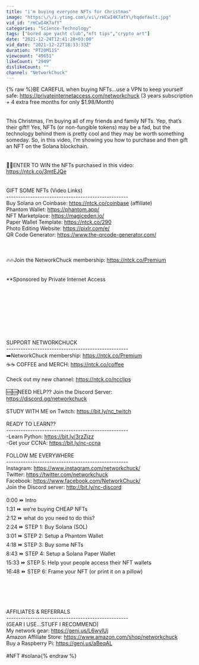 ```yaml
---
title: "i'm buying everyone NFTs for Christmas"
image: "https:\/\/i.ytimg.com\/vi\/rHCwI4K7afY\/hqdefault.jpg"
vid_id: "rHCwI4K7afY"
categories: "Science-Technology"
tags: ["bored ape yacht club","nft tips","crypto art"]
date: "2021-12-24T12:41:28+03:00"
vid_date: "2021-12-22T18:33:33Z"
duration: "PT20M11S"
viewcount: "49651"
likeCount: "2949"
dislikeCount: ""
channel: "NetworkChuck"
---
```

{% raw %}BE CAREFUL when buying NFTs…use a VPN to keep yourself safe: <a rel="nofollow" target="blank" href="https://privateinternetaccess.com/networkchuck">https://privateinternetaccess.com/networkchuck</a>  (3 years subscription + 4 extra free months for only $1.98/Month)<br /><br /><br />This Christmas, I’m buying all of my friends and family NFTs. Yep, that’s their gift!! Yes, NFTs (or non-fungible tokens) may be a fad, but the technology behind them is pretty cool and they may be worth something someday. So, in this video, I’m showing you how to purchase and then gift an NFT on the Solana blockchain. <br /><br /><br />🎁🎁ENTER TO WIN the NFTs purchased in this video: <a rel="nofollow" target="blank" href="https://ntck.co/3mtEJQe">https://ntck.co/3mtEJQe</a> <br /><br /><br />GIFT SOME NFTs (Video Links)<br />---------------------------------------------------<br />Buy Solana on Coinbase: <a rel="nofollow" target="blank" href="https://ntck.co/coinbase">https://ntck.co/coinbase</a> (affiliate)<br />Phantom Wallet: <a rel="nofollow" target="blank" href="https://phantom.app/">https://phantom.app/</a> <br />NFT Marketplace: <a rel="nofollow" target="blank" href="https://magiceden.io/">https://magiceden.io/</a><br />Paper Wallet Template: <a rel="nofollow" target="blank" href="https://ntck.co/290">https://ntck.co/290</a><br />Photo Editing Website: <a rel="nofollow" target="blank" href="https://pixlr.com/e/">https://pixlr.com/e/</a> <br />QR Code Generator: <a rel="nofollow" target="blank" href="https://www.the-qrcode-generator.com/">https://www.the-qrcode-generator.com/</a><br /><br /><br /><br />🔥🔥Join the NetworkChuck membership: <a rel="nofollow" target="blank" href="https://ntck.co/Premium">https://ntck.co/Premium</a><br /><br /><br />**Sponsored by Private Internet Access<br /><br /><br /><br /><br /><br /><br /><br /><br /><br />SUPPORT NETWORKCHUCK<br />---------------------------------------------------<br />➡️NetworkChuck membership: <a rel="nofollow" target="blank" href="https://ntck.co/Premium">https://ntck.co/Premium</a><br />☕☕ COFFEE and MERCH: <a rel="nofollow" target="blank" href="https://ntck.co/coffee">https://ntck.co/coffee</a><br /><br />Check out my new channel: <a rel="nofollow" target="blank" href="https://ntck.co/ncclips">https://ntck.co/ncclips</a><br /><br />🆘🆘NEED HELP?? Join the Discord Server: <a rel="nofollow" target="blank" href="https://discord.gg/networkchuck">https://discord.gg/networkchuck</a><br /><br />STUDY WITH ME on Twitch: <a rel="nofollow" target="blank" href="https://bit.ly/nc_twitch">https://bit.ly/nc_twitch</a><br /><br />READY TO LEARN??<br />---------------------------------------------------<br />-Learn Python: <a rel="nofollow" target="blank" href="https://bit.ly/3rzZjzz">https://bit.ly/3rzZjzz</a><br />-Get your CCNA: <a rel="nofollow" target="blank" href="https://bit.ly/nc-ccna">https://bit.ly/nc-ccna</a><br /><br />FOLLOW ME EVERYWHERE<br />---------------------------------------------------<br />Instagram: <a rel="nofollow" target="blank" href="https://www.instagram.com/networkchuck/">https://www.instagram.com/networkchuck/</a><br />Twitter: <a rel="nofollow" target="blank" href="https://twitter.com/networkchuck">https://twitter.com/networkchuck</a><br />Facebook: <a rel="nofollow" target="blank" href="https://www.facebook.com/NetworkChuck/">https://www.facebook.com/NetworkChuck/</a><br />Join the Discord server: <a rel="nofollow" target="blank" href="http://bit.ly/nc-discord">http://bit.ly/nc-discord</a><br /><br />0:00   ⏩  Intro<br />1:31   ⏩  we’re buying CHEAP NFTs<br />2:12   ⏩  what do you need to do this?<br />2:24   ⏩  STEP 1: Buy Solana (SOL)<br />3:01   ⏩  STEP 2: Setup a Phantom Wallet<br />4:18   ⏩  STEP 3: Buy some NFTs<br />8:43   ⏩  STEP 4: Setup a Solana Paper Wallet <br />15:33 ⏩  STEP 5: Help your people access their NFT wallets<br />16:48 ⏩  STEP 6: Frame your NFT (or print it on a pillow)<br /><br /><br /><br /><br /><br />AFFILIATES &amp; REFERRALS<br />---------------------------------------------------<br />(GEAR I USE...STUFF I RECOMMEND)<br />My network gear: <a rel="nofollow" target="blank" href="https://geni.us/L6wyIUj">https://geni.us/L6wyIUj</a><br />Amazon Affiliate Store: <a rel="nofollow" target="blank" href="https://www.amazon.com/shop/networkchuck">https://www.amazon.com/shop/networkchuck</a><br />Buy a Raspberry Pi: <a rel="nofollow" target="blank" href="https://geni.us/aBeqAL">https://geni.us/aBeqAL</a><br /><br />#NFT #solana{% endraw %}
